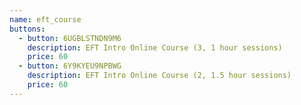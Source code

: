 ```yaml
---
name: eft_course
buttons: 
  - button: 6UGBLSTNDN9M6
    description: EFT Intro Online Course (3, 1 hour sessions)
    price: 60
  - button: 6Y9KYEU9NPBWG
    description: EFT Intro Online Course (2, 1.5 hour sessions)
    price: 60
---
```

